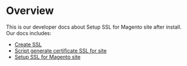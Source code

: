 # Overview
This is our developer docs about Setup SSL for Magento site after install. Our docs includes:

- [Create SSL](ssl/ssl_create.md)
- [Script generate certificate SSL for site](https://github.com/FinbertMagestore/devdocs/tree/develop/mkdocs/docs/ubuntu/libs/certificateSSL)
- [Setup SSL for Magento site](ssl/ssl_magento_setup.md)
